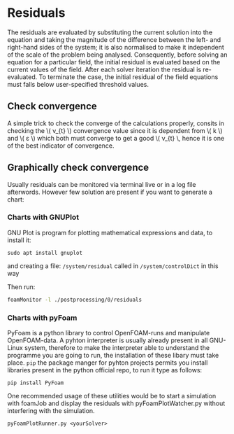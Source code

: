 # Residuals

The residuals are evaluated by substituting the current solution into the
equation and taking the magnitude of the difference between the left- and
right-hand sides of the system; it is also normalised to make it independent of the
scale of the problem being analysed. Consequently, before solving an
equation for a particular field, the initial residual is evaluated based
on the current values of the field. After each solver iteration the
residual is re-evaluated. To terminate the case, the initial residual of
the field equations must falls below user-specified threshold values.

## Check convergence
A simple trick to check the converge of the calculations properly, consits in checking
the \\( ν_{t} \\) convergence value since it is dependent from \\( k \\) and \\(  ε \\)
which both must converge to get a good \\( ν_{t} \\, hence it is one of the best indicator
of convergence.

## Graphically check convergence
Usually residuals can be monitored via terminal live or in a log file afterwords.
However few solution are present if you want to generate a chart:

### Charts with GNUPlot

GNU Plot is program for plotting mathematical expressions and data, to install it:

```sudo apt install gnuplot```

and creating a file: ```/system/residual``` called in ```/system/controlDict``` in this way

Then run:

```sh
foamMonitor -l ./postprocessing/0/residuals
```

### Charts with pyFoam

PyFoam is a python library to control OpenFOAM-runs and manipulate OpenFOAM-data.
A pyhton interpreter is usually already present in all GNU-Linux system, therefore 
to make the interpreter able to understand the programme you are going to run, the
installation of these libary must take place.
```pip``` the package manger for pyhton projects permits you install libraries present 
in the python official repo, to run it type as follows:

```console
pip install PyFoam
```
One recommended usage of these utilities would be to start a simulation with foamJob
and display the residuals with pyFoamPlotWatcher.py without interfering with the simulation.

```console
pyFoamPlotRunner.py <yourSolver>
```
<!--  Script to show the footer   -->
<html>
<script
    src="https://code.jquery.com/jquery-3.3.1.js"
    integrity="sha256-2Kok7MbOyxpgUVvAk/HJ2jigOSYS2auK4Pfzbm7uH60="
    crossorigin="anonymous">
</script>
<script>
$(function(){
  $("#footer").load("../footers/footer_first_level_depth.html");
});
</script>
<body>
<div id="footer"></div>
</body>
</html>
